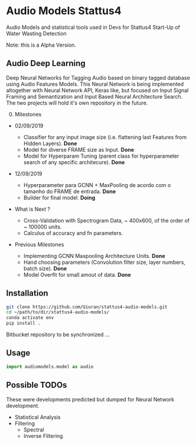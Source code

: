 # Audio Models Stattus4
Audio Models and statistical tools used in Devs for Stattus4 Start-Up of Water Wasting Detection


Note: this is a Alpha Version.

## Audio Deep Learning

Deep Neural Networks for Tagging Audio based on binary tagged database using Audio Features Models.
This Neural Network is being implemented altogether with Neural Network API, Keras like, but focused on Input Signal Framing and Semantization and Input Based Neural Architecture Search. The two projects will hold it's own repository in the future.

0. Milestones
  * 02/09/2019
    * Classifier for any input image size (i.e. flattening last Features from Hidden Layers). **Done**
    * Model for diverse FRAME size as Input. **Done**
    * Model for Hyperparam Tuning (parent class for hyperparameter search of any specific architecure). **Done**
    
  * 12/09/2019    
    * Hyperparameter para GCNN + MaxPooling de acordo com o tamanho do FRAME de entrada. **Done**
    * Builder for final model. **Doing**
    
  * What is Next ?
    * Cross-Validation with Spectrogram Data, ~ 400x600, of the order of ~ 100000 units.
    * Calculus of accuracy and fn parameters.
    
  * Previous Milestones
  
    * Implementing GCNN Maxpooling Architecture Units. **Done**
    * Hand choosing parameters (Convolution filter size, layer numbers, batch size). **Done**
    * Model Overfit for small amout of data. **Done**

## Installation

```bash
git clone https://github.com/Uiuran/stattus4-audio-models.git
cd ~/path/to/dir/stattus4-audio-models/
conda activate env
pip install .
``` 

Bitbucket repository to be synchronized ...

## Usage 
```python
import audiomodels.model as audio
``` 

## Possible TODOs 

These were developments predicted but dumped for Neural Network development.

* Statistical Analysis
* Filtering
  * Spectral
  * Inverse Filtering
